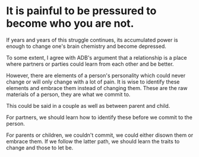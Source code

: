# It is painful to be pressured to become who you are not.

If years and years of this struggle continues, its accumulated power is enough to change one's brain chemistry and become depressed.

To some extent, I agree with ADB's argument that a relationship is a place where partners or parties could learn from each other and be better.

However, there are elements of a person's personality which could never change or will only change with a lot of pain. It is wise to identify these elements and embrace them instead of changing them. These are the raw materials of a person, they are what we commit to.

This could be said in a couple as well as between parent and child.

For partners, we should learn how to identify these before we commit to the person.

For parents or children, we couldn't commit, we could either disown them or embrace them. If we follow the latter path, we should learn the traits to change and those to let be.


